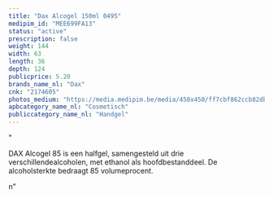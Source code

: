 ```yaml
---
title: "Dax Alcogel 150ml 0495"
medipim_id: "MEE699FA13"
status: "active"
prescription: false
weight: 144
width: 63
length: 36
depth: 124
publicprice: 5.20
brands_name_nl: "Dax"
cnk: "2174605"
photos_medium: "https://media.medipim.be/media/450x450/ff7cbf862ccb82dbe64ea171dc603c4342257df4.jpg"
apbcategory_name_nl: "Cosmetisch"
publiccategory_name_nl: "Handgel"
---
```

"<p>DAX Alcogel 85 is een halfgel, samengesteld uit drie verschillendealcoholen, met ethanol als hoofdbestanddeel. De alcoholsterkte bedraagt 85 volumeprocent.</p>n"
